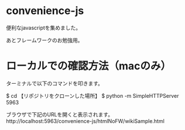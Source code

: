 # convenience-js
便利なjavascriptを集めました。

あとフレームワークのお勉強用。

# ローカルでの確認方法（macのみ）
ターミナルで以下のコマンドを叩きます。

$ cd 【リポジトリをクローンした場所】
$ python -m SimpleHTTPServer 5963

ブラウザで下記のURLを開くと表示されます。
http://localhost:5963/convenience-js/htmlNoFW/wikiSample.html
